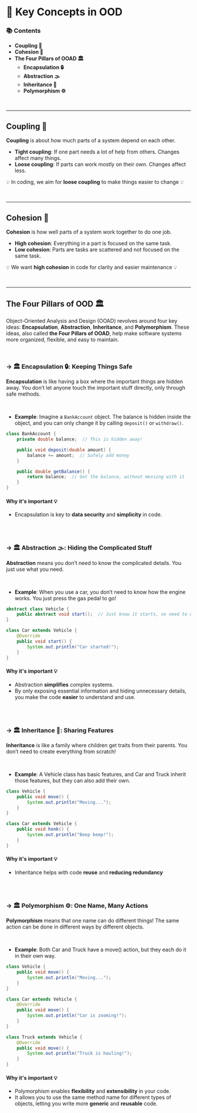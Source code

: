 # 🚀 **Key Concepts in OOD**

### 📚 **Contents**

- **Coupling 🤝**
- **Cohesion 🔗**
- **The Four Pillars of OOAD 🏛️**
  - **Encapsulation 🔒**
  - **Abstraction 🌫️**
  - **Inheritance 🔁**
  - **Polymorphism ⚙️**


<br>

---


## **Coupling 🤝**
**Coupling** is about how much parts of a system depend on each other.

- **Tight coupling**: If one part needs a lot of help from others. Changes affect many things.
- **Loose coupling**: If parts can work mostly on their own. Changes affect less.

💡 In coding, we aim for **loose coupling** to make things easier to change 💡

<br>

---

## **Cohesion 🔗**
**Cohesion** is how well parts of a system work together to do one job.

- **High cohesion**: Everything in a part is focused on the same task.
- **Low cohesion**: Parts are tasks are scattered and not focused on the same task.

💡 We want **high cohesion** in code for clarity and easier maintenance 💡

<br>

---

## **The Four Pillars of OOD 🏛️**

Object-Oriented Analysis and Design (OOAD) revolves around four key ideas: **Encapsulation**, **Abstraction**, **Inheritance**, and **Polymorphism**. These ideas, also called **the Four Pillars of OOAD**, help make software systems more organized, flexible, and easy to maintain.

<br>

### → **🏛️ Encapsulation** 🔒: Keeping Things Safe 

**Encapsulation** is like having a box where the important things are hidden away. You don’t let anyone touch the important stuff directly, only through safe methods.

<br>

- **Example**: Imagine a `BankAccount` object. The balance is hidden inside the object, and you can only change it by calling `deposit()` or `withdraw()`.

```java
class BankAccount {
    private double balance;  // This is hidden away!

    public void deposit(double amount) {
        balance += amount;  // Safely add money
    }

    public double getBalance() {
        return balance;  // Get the balance, without messing with it
    }
}
```

#### **Why it's important 💡**
- Encapsulation is key to **data security** and **simplicity** in code.

<br>

<br>

### → **🏛️ Abstraction** 🌫️: Hiding the Complicated Stuff 
**Abstraction** means you don’t need to know the complicated details. You just use what you need.

<br>

- **Example**: When you use a car, you don’t need to know how the engine works. You just press the gas pedal to go!

```java
abstract class Vehicle {
    public abstract void start();  // Just know it starts, no need to understand everything
}

class Car extends Vehicle {
    @Override
    public void start() {
        System.out.println("Car started!");
    }
}
```

#### **Why it's important 💡**
- Abstraction **simplifies** complex systems.
- By only exposing essential information and hiding unnecessary details, you make the code **easier** to understand and use.
  
<br>

<br>

### → **🏛️ Inheritance** 🔁: Sharing Features 
**Inheritance** is like a family where children get traits from their parents. You don’t need to create everything from scratch!

<br>

- **Example**: A Vehicle class has basic features, and Car and Truck inherit those features, but they can also add their own.

```java
class Vehicle {
    public void move() {
        System.out.println("Moving...");
    }
}

class Car extends Vehicle {
    public void honk() {
        System.out.println("Beep beep!");
    }
}
```
#### **Why it's important 💡**
- Inheritance helps with code **reuse** and **reducing redundancy**

<br>


<br>

### → **🏛️ Polymorphism** ⚙️: One Name, Many Actions 
**Polymorphism** means that one name can do different things! The same action can be done in different ways by different objects.

<br>

- **Example**: Both Car and Truck have a move() action, but they each do it in their own way.

```java
class Vehicle {
    public void move() {
        System.out.println("Moving...");
    }
}

class Car extends Vehicle {
    @Override
    public void move() {
        System.out.println("Car is zooming!");
    }
}

class Truck extends Vehicle {
    @Override
    public void move() {
        System.out.println("Truck is hauling!");
    }
}
```
#### **Why it's important 💡**
- Polymorphism enables **flexibility** and **extensibility** in your code.
- It allows you to use the same method name for different types of objects, letting you write more **generic** and **reusable** code.

<br>
